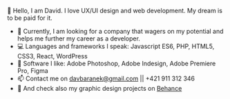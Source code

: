 👋 Hello, I am David. I love UX/UI design and web development. My dream is to be paid for it. 

- 👀 Currently, I am looking for a company that wagers on my potential and helps me further my career as a developer.
- 💻 Languages and frameworks I speak: Javascript ES6, PHP, HTML5, CSS3, React, WordPress
- 💾 Software I like: Adobe Photoshop, Adobe Indesign, Adobe Premiere Pro, Figma 
- 📫 Contact me on davbaranek@gmail.com || +421 911 312 346
- 🎨 And check also my graphic design projects on [Behance](https://www.behance.net/davbaranek)
